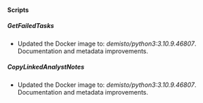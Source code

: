
#### Scripts
##### GetFailedTasks
- Updated the Docker image to: *demisto/python3:3.10.9.46807*.
Documentation and metadata improvements.
##### CopyLinkedAnalystNotes
- Updated the Docker image to: *demisto/python3:3.10.9.46807*.
Documentation and metadata improvements.

